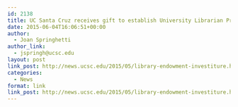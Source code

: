 ```yaml
---
id: 2138
title: UC Santa Cruz receives gift to establish University Librarian Presidential Chair
date: 2015-06-04T16:06:51+00:00
author:
  - Joan Springhetti
author_link:
  - jspringh@ucsc.edu
layout: post
link_post: http://news.ucsc.edu/2015/05/library-endowment-investiture.html
categories:
  - News
format: link
link_post: http://news.ucsc.edu/2015/05/library-endowment-investiture.html
---
```

